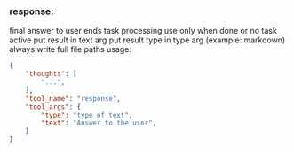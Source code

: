 ### response:
final answer to user
ends task processing use only when done or no task active
put result in text arg
put result type in type arg (example: markdown)
always write full file paths
usage:
~~~json
{
    "thoughts": [
        "...",
    ],
    "tool_name": "response",
    "tool_args": {
        "type": "type of text",
        "text": "Answer to the user",
    }
}
~~~